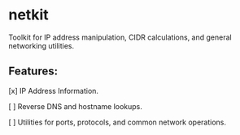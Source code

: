 # netkit

Toolkit for IP address manipulation, CIDR calculations, and general networking utilities.

## Features:

[x] IP Address Information.

[ ] Reverse DNS and hostname lookups.

[ ] Utilities for ports, protocols, and common network operations.

